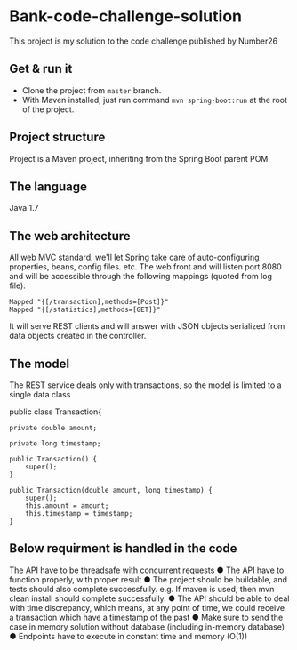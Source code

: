# Bank-code-challenge-solution

This project is my solution to the code challenge published by Number26

## Get & run it
 
 - Clone the project from `master` branch.
 - With Maven installed, just run command `mvn spring-boot:run` at the root of the project. 

## Project structure
 
 Project is a Maven project, inheriting from the Spring Boot parent POM.
 
 ## The language
 
  Java 1.7
  
 ## The web architecture
 
 All web MVC standard, we'll let Spring take care of auto-configuring properties, beans, config files. etc. 
 The web front and will listen port 8080 and will be accessible through the following mappings (quoted from log file):
 
 ```
 Mapped "{[/transaction],methods=[Post]}"
 Mapped "{[/statistics],methods=[GET]}"
 ```
 
 It will serve REST clients and will answer with JSON objects serialized from data objects created in the controller.
 
## The model
 
 The REST service deals only with transactions, so the model is limited to a single data class
 
 public class Transaction{

	private double amount;
	
	private long timestamp;

	public Transaction() {
		super();
	}
	
	public Transaction(double amount, long timestamp) {
		super();
		this.amount = amount;
		this.timestamp = timestamp;
	}

## Below requirment is handled in the code
The API have to be threadsafe with concurrent requests
● The API have to function properly, with proper result
● The project should be buildable, and tests should also complete successfully. e.g. If
maven is used, then mvn clean install should complete successfully.
● The API should be able to deal with time discrepancy, which means, at any point of time,
we could receive a transaction which have a timestamp of the past
● Make sure to send the case in memory solution without database (including in-memory
database)
● Endpoints have to execute in constant time and memory (O(1))
